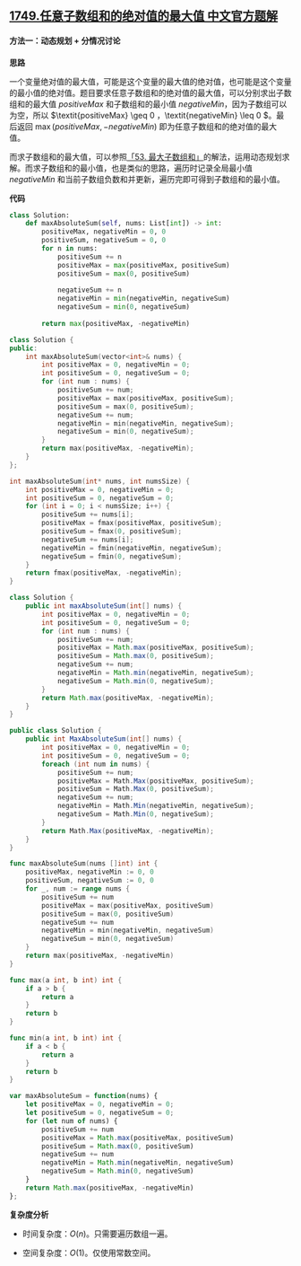 ## [1749.任意子数组和的绝对值的最大值 中文官方题解](https://leetcode.cn/problems/maximum-absolute-sum-of-any-subarray/solutions/100000/ren-yi-zi-shu-zu-he-de-jue-dui-zhi-de-zu-qerr)

#### 方法一：动态规划 + 分情况讨论

**思路**

一个变量绝对值的最大值，可能是这个变量的最大值的绝对值，也可能是这个变量的最小值的绝对值。题目要求任意子数组和的绝对值的最大值，可以分别求出子数组和的最大值 $\textit{positiveMax}$ 和子数组和的最小值 $\textit{negativeMin}$，因为子数组可以为空，所以 $\textit{positiveMax} \geq 0 $，$\textit{negativeMin} \leq 0 $。最后返回 $\max(\textit{positiveMax}, -\textit{negativeMin})$ 即为任意子数组和的绝对值的最大值。

而求子数组和的最大值，可以参照[「53. 最大子数组和」](https://leetcode.cn/problems/maximum-subarray/)的解法，运用动态规划求解。而求子数组和的最小值，也是类似的思路，遍历时记录全局最小值 $\textit{negativeMin}$ 和当前子数组负数和并更新，遍历完即可得到子数组和的最小值。

**代码**

```Python [sol1-Python3]
class Solution:
    def maxAbsoluteSum(self, nums: List[int]) -> int:
        positiveMax, negativeMin = 0, 0
        positiveSum, negativeSum = 0, 0
        for n in nums:
            positiveSum += n
            positiveMax = max(positiveMax, positiveSum)
            positiveSum = max(0, positiveSum)
        
            negativeSum += n
            negativeMin = min(negativeMin, negativeSum)
            negativeSum = min(0, negativeSum)
        
        return max(positiveMax, -negativeMin)
```

```C++ [sol1-C++]
class Solution {
public:
    int maxAbsoluteSum(vector<int>& nums) {
        int positiveMax = 0, negativeMin = 0;
        int positiveSum = 0, negativeSum = 0;
        for (int num : nums) {
            positiveSum += num;
            positiveMax = max(positiveMax, positiveSum);
            positiveSum = max(0, positiveSum);
            negativeSum += num;
            negativeMin = min(negativeMin, negativeSum);
            negativeSum = min(0, negativeSum);
        }
        return max(positiveMax, -negativeMin);
    }
};
```

```C [sol1-C]
int maxAbsoluteSum(int* nums, int numsSize) {
    int positiveMax = 0, negativeMin = 0;
    int positiveSum = 0, negativeSum = 0;
    for (int i = 0; i < numsSize; i++) {
        positiveSum += nums[i];
        positiveMax = fmax(positiveMax, positiveSum);
        positiveSum = fmax(0, positiveSum);
        negativeSum += nums[i];
        negativeMin = fmin(negativeMin, negativeSum);
        negativeSum = fmin(0, negativeSum);
    }
    return fmax(positiveMax, -negativeMin);
}
```

```Java [sol1-Java]
class Solution {
    public int maxAbsoluteSum(int[] nums) {
        int positiveMax = 0, negativeMin = 0;
        int positiveSum = 0, negativeSum = 0;
        for (int num : nums) {
            positiveSum += num;
            positiveMax = Math.max(positiveMax, positiveSum);
            positiveSum = Math.max(0, positiveSum);
            negativeSum += num;
            negativeMin = Math.min(negativeMin, negativeSum);
            negativeSum = Math.min(0, negativeSum);
        }
        return Math.max(positiveMax, -negativeMin);
    }
}
```

```C# [sol1-C#]
public class Solution {
    public int MaxAbsoluteSum(int[] nums) {
        int positiveMax = 0, negativeMin = 0;
        int positiveSum = 0, negativeSum = 0;
        foreach (int num in nums) {
            positiveSum += num;
            positiveMax = Math.Max(positiveMax, positiveSum);
            positiveSum = Math.Max(0, positiveSum);
            negativeSum += num;
            negativeMin = Math.Min(negativeMin, negativeSum);
            negativeSum = Math.Min(0, negativeSum);
        }
        return Math.Max(positiveMax, -negativeMin);
    }
}
```

```Go [sol1-Go]
func maxAbsoluteSum(nums []int) int {
    positiveMax, negativeMin := 0, 0
    positiveSum, negativeSum := 0, 0
    for _, num := range nums {
        positiveSum += num
        positiveMax = max(positiveMax, positiveSum)
        positiveSum = max(0, positiveSum)
        negativeSum += num
        negativeMin = min(negativeMin, negativeSum)
        negativeSum = min(0, negativeSum)
    }
    return max(positiveMax, -negativeMin)
}

func max(a int, b int) int {
    if a > b {
        return a
    }
    return b
}

func min(a int, b int) int {
    if a < b {
        return a
    }
    return b
}
```

```JavaScript [sol1-JavaScript]
var maxAbsoluteSum = function(nums) {
    let positiveMax = 0, negativeMin = 0;
    let positiveSum = 0, negativeSum = 0;
    for (let num of nums) {
        positiveSum += num
        positiveMax = Math.max(positiveMax, positiveSum)
        positiveSum = Math.max(0, positiveSum)
        negativeSum += num
        negativeMin = Math.min(negativeMin, negativeSum)
        negativeSum = Math.min(0, negativeSum)
    }
    return Math.max(positiveMax, -negativeMin)
};
```

**复杂度分析**

- 时间复杂度：$O(n)$。只需要遍历数组一遍。

- 空间复杂度：$O(1)$。仅使用常数空间。